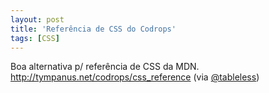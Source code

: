 ```yaml
---
layout: post
title: 'Referência de CSS do Codrops'
tags: [CSS]
---
```


Boa alternativa p/ referência de CSS da MDN.
<http://tympanus.net/codrops/css_reference>
(via [@tableless](https://twitter.com/tableless/status/563096748571508737))

